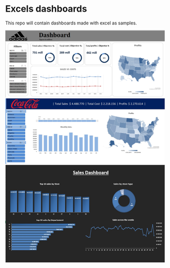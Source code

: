 # Excels dashboards

This repo will contain dashboards made with excel as samples.

![adidas%20dashboard.jpg](https://github.com/maxidiazbattan/excel/blob/main/adidas%20dashboard.jpg)
![coca-cola%20dashboard.jpg](https://github.com/maxidiazbattan/excel/blob/main/coca-cola%20dashboard.jpg)
![dashboard.jpd](https://github.com/maxidiazbattan/excel/blob/main/dashboard.jpg)



